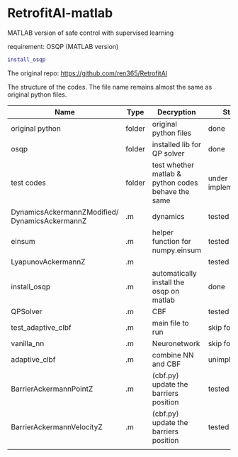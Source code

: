 # RetrofitAI-matlab
MATLAB version of safe control with supervised learning

requirement: OSQP (MATLAB version)

```matlab
install_osqp
```

The original repo: https://github.com/ren365/RetrofitAI

The structure of the codes. The file name remains almost the same as original python files.

| Name                                           | Type   | Decryption                                         | Status             |
| ---------------------------------------------- | ------ | -------------------------------------------------- | ------------------ |
| original python                                | folder | original python files                              | done               |
| osqp                                           | folder | installed lib for QP solver                        | done               |
| test codes                                     | folder | test whether matlab & python codes behave the same | under implementing |
| DynamicsAckermannZModified/ DynamicsAckermannZ | .m     | dynamics                                           | tested             |
| einsum                                         | .m     | helper function for numpy.einsum                   | tested             |
| LyapunovAckermannZ                             | .m     |                                                    | tested             |
| install_osqp                                   | .m     | automatically install the osqp on matlab           | done               |
| QPSolver                                       | .m     | CBF                                                | tested             |
| test_adaptive_clbf                             | .m     | main file to run                                   | skip for now       |
| vanilla_nn                                     | .m     | Neuronetwork                                       | skip for now       |
| adaptive_clbf                                  | .m     | combine NN and CBF                                 | unimplemented      |
| BarrierAckermannPointZ                         | .m     | (cbf.py) update the barriers position              | tested             |
| BarrierAckermannVelocityZ                      | .m     | (cbf.py) update the barriers position              | tested             |
|                                                |        |                                                    |                    |


